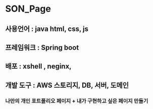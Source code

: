 # SON_Page

## 사용언어 : java html, css, js

## 프레임워크 :  Spring boot

## 배포 : xshell , neginx, 

## 개발 도구 : AWS 스토리지, DB, 서버, 도메인



### 나만의 개인 포트폴리오 페이지 + 내가 구현하고 싶은 페이지 만들기
